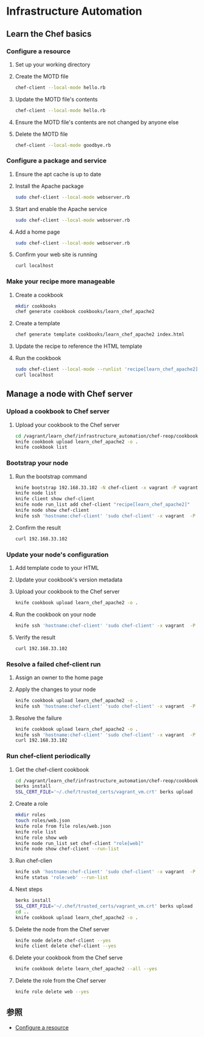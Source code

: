 # Infrastructure Automation
## Learn the Chef basics
### Configure a resource
1. Set up your working directory

1. Create the MOTD file
   ```bash
   chef-client --local-mode hello.rb
   ```
1. Update the MOTD file's contents
   ```bash
   chef-client --local-mode hello.rb
   ```
1. Ensure the MOTD file's contents are not changed by anyone else

1. Delete the MOTD file
   ```bash
   chef-client --local-mode goodbye.rb
   ```
   
### Configure a package and service
1. Ensure the apt cache is up to date   
   
1. Install the Apache package
   ```bash
   sudo chef-client --local-mode webserver.rb
   ```   

1. Start and enable the Apache service
   ```bash
   sudo chef-client --local-mode webserver.rb
   ```      

1. Add a home page
   ```bash
   sudo chef-client --local-mode webserver.rb
   ```
   
1. Confirm your web site is running
   ```bash
   curl localhost
   ```         

### Make your recipe more manageable
1. Create a cookbook
   ```bash
   mkdir cookbooks
   chef generate cookbook cookbooks/learn_chef_apache2
   ```

1. Create a template
   ```bash
   chef generate template cookbooks/learn_chef_apache2 index.html
   ```
   
1. Update the recipe to reference the HTML template

1. Run the cookbook
   ```bash
   sudo chef-client --local-mode --runlist 'recipe[learn_chef_apache2]'
   curl localhost
   ```

## Manage a node with Chef server
### Upload a cookbook to Chef server
1. Upload your cookbook to the Chef server
   ```bash
   cd /vagrant/learn_chef/infrastructure_automation/chef-reop/cookbooks/   
   knife cookbook upload learn_chef_apache2 -o .
   knife cookbook list
   ```
   
### Bootstrap your node
1. Run the bootstrap command
   ```bash
   knife bootstrap 192.168.33.102 -N chef-client -x vagrant -P vagrant --sudo --run-list 'recipe[learn_chef_apache2]'
   knife node list
   knife client show chef-client
   knife node run_list add chef-client "recipe[learn_chef_apache2]"
   knife node show chef-client
   knife ssh 'hostname:chef-client' 'sudo chef-client' -x vagrant  -P vagrant
   ```   
   
1. Confirm the result      
   ````bash
   curl 192.168.33.102
   ````   

### Update your node's configuration
1. Add template code to your HTML

1. Update your cookbook's version metadata

1. Upload your cookbook to the Chef server
   ```bash
   knife cookbook upload learn_chef_apache2 -o .
   ```
   
1. Run the cookbook on your node
   ```bash
   knife ssh 'hostname:chef-client' 'sudo chef-client' -x vagrant  -P vagrant
   ```   
1. Verify the result
   ````bash
   curl 192.168.33.102
   ````   

### Resolve a failed chef-client run
1. Assign an owner to the home page

1. Apply the changes to your node
   ```bash
   knife cookbook upload learn_chef_apache2 -o .
   knife ssh 'hostname:chef-client' 'sudo chef-client' -x vagrant  -P vagrant
   ```
   
1. Resolve the failure
   ```bash
   knife cookbook upload learn_chef_apache2 -o .
   knife ssh 'hostname:chef-client' 'sudo chef-client' -x vagrant  -P vagrant
   curl 192.168.33.102
   ```  
   
### Run chef-client periodically
1. Get the chef-client cookbook
   ```bash
   cd /vagrant/learn_chef/infrastructure_automation/chef-reop/cookbooks/learn_chef_apache2$
   berks install
   SSL_CERT_FILE='~/.chef/trusted_certs/vagrant_vm.crt' berks upload
   ```    
   
1. Create a role
   ```bash
   mkdir roles
   touch roles/web.json
   knife role from file roles/web.json
   knife role list
   knife role show web
   knife node run_list set chef-client "role[web]"
   knife node show chef-client --run-list 
   ```     

1. Run chef-clien
   ```bash
   knife ssh 'hostname:chef-client' 'sudo chef-client' -x vagrant  -P vagrant
   knife status 'role:web' --run-list
   ```    

1. Next steps
   ```bash
   berks install
   SSL_CERT_FILE='~/.chef/trusted_certs/vagrant_vm.crt' berks upload
   cd ..
   knife cookbook upload learn_chef_apache2 -o .
   ```    
   
1. Delete the node from the Chef server
   ```bash
   knife node delete chef-client --yes
   knife client delete chef-client --yes
   ```     

1. Delete your cookbook from the Chef serve
   ```bash
   knife cookbook delete learn_chef_apache2 --all --yes
   ```   
     
1. Delete the role from the Chef server
   ```bash
   knife role delete web --yes
   ```     
   
## 参照
+ [Configure a resource](https://learn.chef.io/modules/learn-the-basics/ubuntu/virtualbox/configure-a-resource#/)